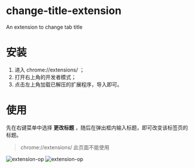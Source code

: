 # change-title-extension
An extension to change tab title

# 安装
1. 进入 chrome://extensions/ ；
2. 打开右上角的开发者模式；
3. 点击左上角加载已解压的扩展程序，导入即可。

# 使用

先在右键菜单中选择 **更改标题** ，随后在弹出框内输入标题，即可改变该标签页的标题。

> chrome://extensions/ 此页面不能使用

![extension-op](https://oss.sunxinao.cn/cloud-courier/upload/f1f5ec58ef13c83b9a928498caa98a34)
![extension-op](https://oss.sunxinao.cn/cloud-courier/upload/e7c6750c87f53987e80d44d5bf13ebe7)
